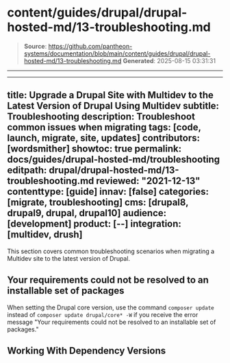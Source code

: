 # content/guides/drupal/drupal-hosted-md/13-troubleshooting.md

> **Source**: https://github.com/pantheon-systems/documentation/blob/main/content/guides/drupal/drupal-hosted-md/13-troubleshooting.md
> **Generated**: 2025-08-15 03:31:31

---

---
title: Upgrade a Drupal Site with Multidev to the Latest Version of Drupal Using Multidev
subtitle: Troubleshooting
description: Troubleshoot common issues when migrating
tags: [code, launch, migrate, site, updates]
contributors: [wordsmither]
showtoc: true
permalink: docs/guides/drupal-hosted-md/troubleshooting
editpath: drupal/drupal-hosted-md/13-troubleshooting.md
reviewed: "2021-12-13"
contenttype: [guide]
innav: [false]
categories: [migrate, troubleshooting]
cms: [drupal8, drupal9, drupal, drupal10]
audience: [development]
product: [--]
integration: [multidev, drush]
---

This section covers common troubleshooting scenarios when migrating a Multidev site to the latest version of Drupal.

## Your requirements could not be resolved to an installable set of packages

When setting the Drupal core version, use the command `composer update` instead of `composer update drupal/core* -W` if you receive the error message "Your requirements could not be resolved to an installable set of packages."

## Working With Dependency Versions

<Partial file="composer-updating.md" />

<Partial file="drupal/troubleshooting-drush.md" />

<Partial file="drupal/troubleshooting-general.md" />


